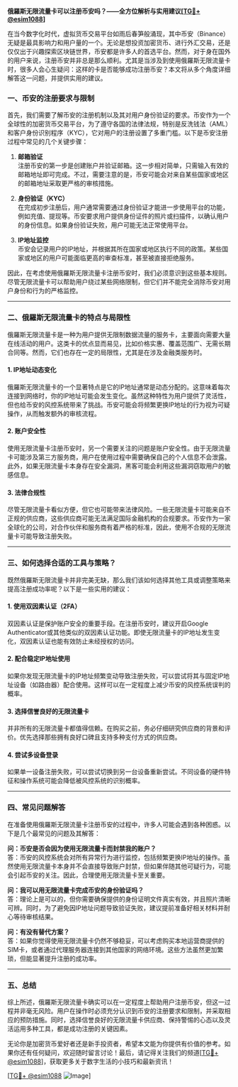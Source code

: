 **俄羅斯无限流量卡可以注册币安吗？——全方位解析与实用建议[[TG💪+ @esim1088](https://t.me/s/esim1088)]**

在当今数字化时代，虚拟货币交易平台如雨后春笋般涌现，其中币安（Binance）无疑是最具影响力和用户量的一个。无论是想投资加密货币、进行外汇交易，还是仅仅出于兴趣探索区块链世界，币安都是许多人的首选平台。然而，对于身在国外的用户来说，注册币安并非总是那么顺利。尤其是当涉及到使用俄羅斯无限流量卡时，很多人会心生疑问：这样的卡是否能够成功注册币安？本文将从多个角度详细解答这一问题，并提供实用的建议。

### 一、币安的注册要求与限制

首先，我们需要了解币安的注册机制以及其对用户身份验证的要求。币安作为一个全球性的加密货币交易平台，为了遵守各国的法律法规，特别是反洗钱法（AML）和客户身份识别程序（KYC），它对用户的注册设置了多重门槛。以下是币安注册过程中常见的几个关键步骤：

1. **邮箱验证**  
   注册币安的第一步是创建账户并验证邮箱。这一步相对简单，只需输入有效的邮箱地址即可完成。不过，需要注意的是，币安可能会对来自某些国家或地区的邮箱地址采取更严格的审核措施。

2. **身份验证（KYC）**  
   在完成初步注册后，用户通常需要通过身份验证才能进一步使用平台的功能，例如充值、提现等。币安要求用户提供身份证件的照片或扫描件，以确认用户的身份信息。如果身份验证失败，用户可能无法正常使用平台。

3. **IP地址监控**  
   币安会记录用户的IP地址，并根据其所在国家或地区执行不同的政策。某些国家或地区的用户可能面临更高的审查标准，甚至被直接拒绝服务。

因此，在考虑使用俄羅斯无限流量卡注册币安时，我们必须意识到这些基本规则。尽管无限流量卡可以帮助用户绕过某些网络限制，但它们并不能完全消除币安对用户身份和行为的严格监控。

---

### 二、俄羅斯无限流量卡的特点与局限性

俄羅斯无限流量卡是一种为用户提供无限制数据流量的服务卡，主要面向需要大量在线活动的用户。这类卡的优点显而易见，比如价格实惠、覆盖范围广、无需长期合同等。然而，它们也存在一定的局限性，尤其是在涉及金融类服务时。

#### 1. IP地址动态变化
俄羅斯无限流量卡的一个显著特点是它的IP地址通常是动态分配的。这意味着每次连接到网络时，你的IP地址可能会发生变化。虽然这种特性为用户提供了灵活性，但也给币安的风控系统带来了挑战。币安可能会将频繁更换IP地址的行为视为可疑操作，从而触发额外的审核流程。

#### 2. 账户安全性
使用无限流量卡注册币安时，另一个需要关注的问题是账户安全性。由于无限流量卡可能涉及第三方服务商，用户在使用过程中需要确保自己的个人信息不会泄露。此外，如果无限流量卡本身存在安全漏洞，黑客可能会利用这些漏洞窃取用户的敏感信息。

#### 3. 法律合规性
尽管无限流量卡看似方便，但它也可能带来法律风险。一些无限流量卡可能来自不正规的供应商，这些供应商可能无法满足国际金融机构的合规要求。币安作为一家全球化的公司，对合作伙伴和服务商有着严格的标准，因此，使用不合规的无限流量卡可能导致注册失败。

---

### 三、如何选择合适的工具与策略？

既然俄羅斯无限流量卡并非完美无缺，那么我们该如何选择其他工具或调整策略来提高注册成功率呢？以下是一些实用的建议：

#### 1. 使用双因素认证（2FA）
双因素认证是保护账户安全的重要手段。在注册币安时，建议开启Google Authenticator或其他类似的双因素认证功能。即使无限流量卡的IP地址发生变化，双因素认证也能有效防止未经授权的访问。

#### 2. 配合稳定IP地址使用
如果你发现无限流量卡的IP地址频繁变动导致注册失败，可以尝试将其与固定IP地址设备（如路由器）配合使用。这样可以在一定程度上减少币安的风控系统误判的概率。

#### 3. 选择信誉良好的无限流量卡
并非所有的无限流量卡都值得信赖。在购买之前，务必仔细研究供应商的背景和评价。优先选择那些拥有良好口碑且支持多种支付方式的供应商。

#### 4. 尝试多设备登录
如果单一设备注册失败，可以尝试切换到另一台设备重新尝试。不同设备的硬件特征和操作系统可能会降低被风控系统的识别概率。

---

### 四、常见问题解答

在准备使用俄羅斯无限流量卡注册币安的过程中，许多人可能会遇到各种困惑。以下是几个最常见的问题及其解答：

**问：币安是否会因为使用无限流量卡而封禁我的账户？**  
答：币安的风控系统会对所有异常行为进行监控，包括频繁更换IP地址的操作。虽然使用无限流量卡本身并不会直接导致账户封禁，但如果伴随其他可疑行为，可能会引起币安的关注。因此，合理使用无限流量卡至关重要。

**问：我可以用无限流量卡完成币安的身份验证吗？**  
答：理论上是可以的，但你需要确保提供的身份证明文件真实有效，并且照片清晰可辨。同时，为了避免因IP地址问题导致验证失败，建议提前准备好相关材料并耐心等待审核结果。

**问：有没有替代方案？**  
答：如果你觉得使用无限流量卡仍然不够稳妥，可以考虑购买本地运营商提供的SIM卡，或者通过代理服务器连接到其他国家的网络环境。这些方法虽然更加繁琐，但能显著提升注册的成功率。

---

### 五、总结

综上所述，俄羅斯无限流量卡确实可以在一定程度上帮助用户注册币安，但这一过程并非毫无风险。用户在操作时必须充分认识到币安的注册要求和限制，并采取相应的预防措施。同时，选择信誉良好的无限流量卡供应商、保持警惕的心态以及灵活运用多种工具，都是成功注册的关键因素。

无论你是加密货币爱好者还是新手投资者，希望本文能为你提供有价值的参考。如果你还有任何疑问，欢迎随时留言讨论！最后，请记得关注我们的频道[[TG💪+ @esim1088](https://t.me/s/esim1088)]，获取更多关于数字生活的小技巧和最新资讯！

[[TG💪+ @esim1088](https://t.me/s/esim1088) ![Image](https://i.postimg.cc/4NQfJmqS/Snipaste-2025-05-13-00-14-12.png)]